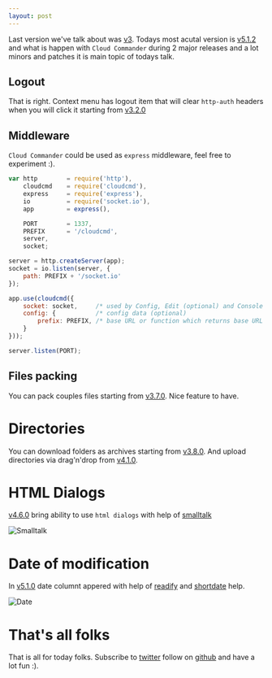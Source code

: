 ```yaml
---
layout: post
---
```


Last version we've talk about was [v3](http://blog.cloudcmd.io/post/cloud-commander-v3 "v3").
Todays most acutal version is [v5.1.2](https://github.com/coderaiser/cloudcmd/releases/tag/v5.1.2 "v5.1.2") and
what is happen with `Cloud Commander` during 2 major releases and a lot minors and patches it is main topic of todays talk.

## Logout

That is right. Context menu has logout item that will clear `http-auth` headers when you will click it starting from [v3.2.0](https://github.com/coderaiser/cloudcmd/releases/tag/v3.2.0 "v3.2.0")

## Middleware

`Cloud Commander` could be used as `express` middleware, feel free to experiment :).

```js
var http        = require('http'),
    cloudcmd    = require('cloudcmd'),
    express     = require('express'),
    io          = require('socket.io'),
    app         = express(),

    PORT        = 1337,
    PREFIX      = '/cloudcmd',
    server,
    socket;

server = http.createServer(app);
socket = io.listen(server, {
    path: PREFIX + '/socket.io'
});

app.use(cloudcmd({
    socket: socket,     /* used by Config, Edit (optional) and Console (required)   */
    config: {           /* config data (optional)                                   */
        prefix: PREFIX, /* base URL or function which returns base URL (optional)   */
    }
}));

server.listen(PORT);
```

## Files packing

You can pack couples files starting from [v3.7.0](https://github.com/coderaiser/cloudcmd/releases/tag/v3.7.0 "v3.7.0"). Nice feature to have.


# Directories

You can download folders as archives starting from [v3.8.0](https://github.com/coderaiser/cloudcmd/releases/tag/v3.8.0 "v3.8.0").
And upload directories via drag'n'drop from [v4.1.0](https://github.com/coderaiser/cloudcmd/releases/tag/v3.8.0 "v4.1.0").

# HTML Dialogs

[v4.6.0](https://github.com/coderaiser/cloudcmd/releases/tag/v4.6.0 "v4.6.0") bring ability to use `html dialogs` with help of [smalltalk](http://github.com/coderaiser/smalltalk "smalltalk")

![Smalltalk](https://raw.githubusercontent.com/coderaiser/smalltalk/master/screen/alert.png "Smalltalk")

# Date of modification

In [v5.1.0](https://github.com/coderaiser/cloudcmd/releases/tag/v5.1.0 "v5.1.0") date columnt appered with help of [readify](https://github.com/coderaiser/readify "readify") and [shortdate](https://github.com/coderaiser/shortdate "short date") help.

![Date](http://files.cloudcmd.io/img/2016-02-21-cloud-commander-v5.1.2/date-column.png "Date Column")

# That's all folks

That is all for today folks. Subscribe to [twitter](https://twitter.com/cloudcmd "twitter") follow on [github](https://github.com/coderaiser/cloudcmd "github") and have a lot fun :).

